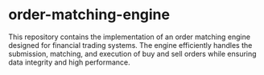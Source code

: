 # order-matching-engine
This repository contains the implementation of an order matching engine designed for financial trading systems. The engine efficiently handles the submission, matching, and execution of buy and sell orders while ensuring data integrity and high performance.
